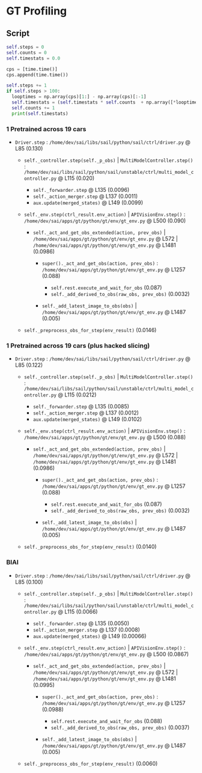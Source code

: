 # GT Profiling

## Script

```py
self.steps = 0
self.counts = 0
self.timestats = 0.0

cps = [time.time()]
cps.append(time.time())

self.steps += 1
if self.steps > 100:
  looptimes = np.array(cps)[1:] - np.array(cps)[:-1]
  self.timestats = (self.timestats * self.counts  + np.array([*looptimes, looptimes.sum()])) / (self.counts + 1)
  self.counts += 1
  print(self.timestats)

```

### 1 Pretrained across 19 cars

- `Driver.step` : `/home/dev/sai/libs/sail/python/sail/ctrl/driver.py` @ L85 (0.130)
  - `self._controller.step(self._p_obs)` | `MultiModelController.step()` : `/home/dev/sai/libs/sail/python/sail/unstable/ctrl/multi_model_controller.py` @ L115 (0.020)
    - `self._forwarder.step` @ L135 (0.0096)
    - `self._action_merger.step` @ L137 (0.0011)
    - `aux.update(merged_states)` @ L149 (0.0099)

  - `self._env.step(ctrl_result.env_action)` | `APIVisionEnv.step()` : `/home/dev/sai/apps/gt/python/gt/env/gt_env.py` @ L500 (0.090)
    - `self._act_and_get_obs_extended(action, prev_obs)` | `/home/dev/sai/apps/gt/python/gt/env/gt_env.py` @ L572 | `/home/dev/sai/apps/gt/python/gt/env/gt_env.py` @ L1481 (0.0986)
      - `super()._act_and_get_obs(action, prev_obs)` : `/home/dev/sai/apps/gt/python/gt/env/gt_env.py` @ L1257 (0.088)
        - `self.rest.execute_and_wait_for_obs` (0.087)
        - `self._add_derived_to_obs(raw_obs, prev_obs)` (0.0032)

      - `self._add_latest_image_to_obs(obs)` | `/home/dev/sai/apps/gt/python/gt/env/gt_env.py` @ L1487 (0.005)

  - `self._preprocess_obs_for_step(env_result)` (0.0146)

### 1 Pretrained across 19 cars (plus hacked slicing)

- `Driver.step` : `/home/dev/sai/libs/sail/python/sail/ctrl/driver.py` @ L85 (0.122)
  - `self._controller.step(self._p_obs)` | `MultiModelController.step()` : `/home/dev/sai/libs/sail/python/sail/unstable/ctrl/multi_model_controller.py` @ L115 (0.0212)
    - `self._forwarder.step` @ L135 (0.0085)
    - `self._action_merger.step` @ L137 (0.0012)
    - `aux.update(merged_states)` @ L149 (0.0102)

  - `self._env.step(ctrl_result.env_action)` | `APIVisionEnv.step()` : `/home/dev/sai/apps/gt/python/gt/env/gt_env.py` @ L500 (0.088)
    - `self._act_and_get_obs_extended(action, prev_obs)` | `/home/dev/sai/apps/gt/python/gt/env/gt_env.py` @ L572 | `/home/dev/sai/apps/gt/python/gt/env/gt_env.py` @ L1481 (0.0986)
      - `super()._act_and_get_obs(action, prev_obs)` : `/home/dev/sai/apps/gt/python/gt/env/gt_env.py` @ L1257 (0.088)
        - `self.rest.execute_and_wait_for_obs` (0.087)
        - `self._add_derived_to_obs(raw_obs, prev_obs)` (0.0032)

      - `self._add_latest_image_to_obs(obs)` | `/home/dev/sai/apps/gt/python/gt/env/gt_env.py` @ L1487 (0.005)

  - `self._preprocess_obs_for_step(env_result)` (0.0140)

### BIAI

- `Driver.step` : `/home/dev/sai/libs/sail/python/sail/ctrl/driver.py` @ L85 (0.100)
  - `self._controller.step(self._p_obs)` | `MultiModelController.step()` : `/home/dev/sai/libs/sail/python/sail/unstable/ctrl/multi_model_controller.py` @ L115 (0.0066)
    - `self._forwarder.step` @ L135 (0.0050)
    - `self._action_merger.step` @ L137 (0.0008)
    - `aux.update(merged_states)` @ L149 (0.00066)

  - `self._env.step(ctrl_result.env_action)` | `APIVisionEnv.step()` : `/home/dev/sai/apps/gt/python/gt/env/gt_env.py` @ L500 (0.0867)
    - `self._act_and_get_obs_extended(action, prev_obs)` | `/home/dev/sai/apps/gt/python/gt/env/gt_env.py` @ L572 | `/home/dev/sai/apps/gt/python/gt/env/gt_env.py` @ L1481 (0.0995)
      - `super()._act_and_get_obs(action, prev_obs)` : `/home/dev/sai/apps/gt/python/gt/env/gt_env.py` @ L1257 (0.0988)
        - `self.rest.execute_and_wait_for_obs` (0.088)
        - `self._add_derived_to_obs(raw_obs, prev_obs)` (0.0037)

      - `self._add_latest_image_to_obs(obs)` | `/home/dev/sai/apps/gt/python/gt/env/gt_env.py` @ L1487 (0.005)

  - `self._preprocess_obs_for_step(env_result)` (0.0060)
